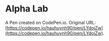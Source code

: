 # Alpha Lab

A Pen created on CodePen.io. Original URL: [https://codepen.io/hauhuynh90/pen/LYdojZw](https://codepen.io/hauhuynh90/pen/LYdojZw).

